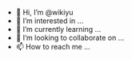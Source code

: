 - 👋 Hi, I’m @wikiyu
- 👀 I’m interested in ...
- 🌱 I’m currently learning ...
- 💞️ I’m looking to collaborate on ...
- 📫 How to reach me ...

<!---
wikiyu/wikiyu is a ✨ special ✨ repository because its `README.md` (this file) appears on your GitHub profile.
You can click the Preview link to take a look at your changes.
--->

